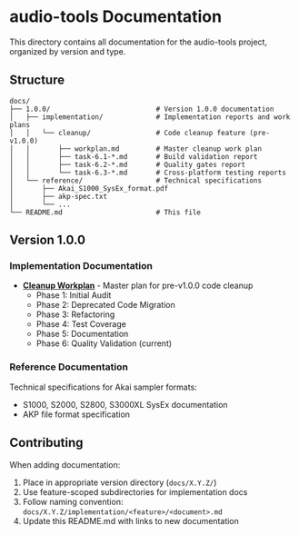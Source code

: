 # audio-tools Documentation

This directory contains all documentation for the audio-tools project, organized by version and type.

## Structure

```
docs/
├── 1.0.0/                          # Version 1.0.0 documentation
│   ├── implementation/             # Implementation reports and work plans
│   │   └── cleanup/                # Code cleanup feature (pre-v1.0.0)
│   │       ├── workplan.md         # Master cleanup work plan
│   │       ├── task-6.1-*.md       # Build validation report
│   │       ├── task-6.2-*.md       # Quality gates report
│   │       └── task-6.3-*.md       # Cross-platform testing reports
│   └── reference/                  # Technical specifications
│       ├── Akai_S1000_SysEx_format.pdf
│       ├── akp-spec.txt
│       └── ...
└── README.md                       # This file
```

## Version 1.0.0

### Implementation Documentation

- **[Cleanup Workplan](1.0.0/implementation/cleanup/workplan.md)** - Master plan for pre-v1.0.0 code cleanup
  - Phase 1: Initial Audit
  - Phase 2: Deprecated Code Migration
  - Phase 3: Refactoring
  - Phase 4: Test Coverage
  - Phase 5: Documentation
  - Phase 6: Quality Validation (current)

### Reference Documentation

Technical specifications for Akai sampler formats:
- S1000, S2000, S2800, S3000XL SysEx documentation
- AKP file format specification

## Contributing

When adding documentation:
1. Place in appropriate version directory (`docs/X.Y.Z/`)
2. Use feature-scoped subdirectories for implementation docs
3. Follow naming convention: `docs/X.Y.Z/implementation/<feature>/<document>.md`
4. Update this README.md with links to new documentation
